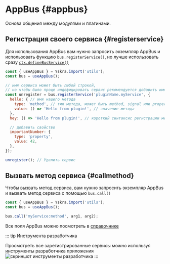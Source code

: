 # AppBus {#appbus}

Основа общения между модулями и плагинами.

## Регистрация своего сервиса {#registerservice}

Для использования AppBus вам нужно запросить экземпляр AppBus и использовать функцию `bus.registerService()`, но лучше использовать сразу [`ctx.defineBusService()`](../reference/plugin-context.md#definebusservice)

```js
const { useAppBus } = Yskra.import('utils');
const bus = useAppBus();

// имя сервиса может быть любой строкой, 
// но чтобы было проще индефицировать сервис рекомендуется добавить имя вашего плагина
const unregister = bus.registerService('pluginName.myService', {
  hello: { // имя нашего метода
    type: 'method', // тип метода, может быть method, signal или property
    value: () => 'Hello from plugin!', // значение метода
  },
  hey: () => 'Hello from plugin!', // короткий синтаксис регистрации метода

  // добавить свойство
  importantNumber: {
    type: 'property',
    value: 42,
  },
});

unregister(); // Удалить сервис
```

## Вызвать метод сервиса {#callmethod}

Чтобы вызвать метод сервиса, вам нужно запросить экземпляр AppBus и вызвать метод сервиса с помощью `bus.call()`

```js
const { useAppBus } = Yskra.import('utils');
const bus = useAppBus();

bus.call('myService:method', arg1, arg2);
```

Все поля AppBus можно посмотреть в [справочнике](../reference/modules/app-bus.md#appbus)

::: tip Инструмента разработчика

Просмотреть все зарегистрированные сервисы можно используя инструменты разработчика приложения
![скриншот инструменты разработчика](/appBusDevtools.png)
:::
